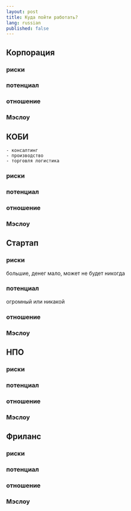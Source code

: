 ```yaml
---
layout: post
title: Куда пойти работать? 
lang: russian
published: false
---
```


## Корпорация
### риски
### потенциал
### отношение
### Мэслоу

## КОБИ
	- консалтинг
	- производство
	- торговля логистика
### риски
### потенциал
### отношение
### Мэслоу

## Стартап
### риски
большие, денег мало, может не будет никогда
### потенциал
огромный или никакой
### отношение
### Мэслоу

## НПО
### риски
### потенциал
### отношение
### Мэслоу

## Фриланс
### риски
### потенциал
### отношение
### Мэслоу
